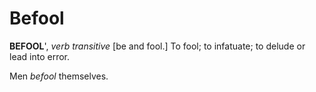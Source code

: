 # Befool

**BEFOOL**', _verb transitive_ \[be and fool.\] To fool; to infatuate; to delude or lead into error.

Men _befool_ themselves.